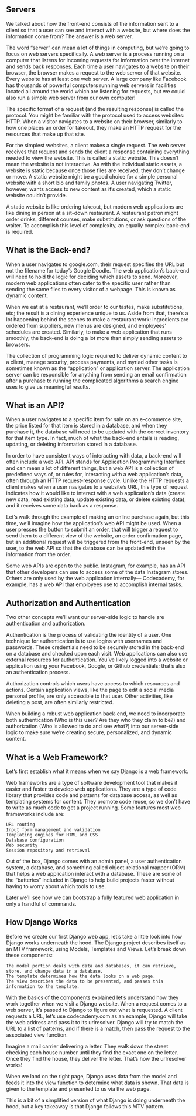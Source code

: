 ## Servers

We talked about how the front-end consists of the information sent to a client so that a user can see and interact with a website, but where does the information come from? The answer is a web server.

The word “server” can mean a lot of things in computing, but we’re going to focus on web servers specifically. A web server is a process running on a computer that listens for incoming requests for information over the internet and sends back responses. Each time a user navigates to a website on their browser, the browser makes a request to the web server of that website. Every website has at least one web server. A large company like Facebook has thousands of powerful computers running web servers in facilities located all around the world which are listening for requests, but we could also run a simple web server from our own computer!

The specific format of a request (and the resulting response) is called the protocol. You might be familiar with the protocol used to access websites: HTTP. When a visitor navigates to a website on their browser, similarly to how one places an order for takeout, they make an HTTP request for the resources that make up that site.

For the simplest websites, a client makes a single request. The web server receives that request and sends the client a response containing everything needed to view the website. This is called a static website. This doesn’t mean the website is not interactive. As with the individual static assets, a website is static because once those files are received, they don’t change or move. A static website might be a good choice for a simple personal website with a short bio and family photos. A user navigating Twitter, however, wants access to new content as it’s created, which a static website couldn’t provide.

A static website is like ordering takeout, but modern web applications are like dining in person at a sit-down restaurant. A restaurant patron might order drinks, different courses, make substitutions, or ask questions of the waiter. To accomplish this level of complexity, an equally complex back-end is required.

## What is the Back-end?

When a user navigates to google.com, their request specifies the URL but not the filename for today’s Google Doodle. The web application’s back-end will need to hold the logic for deciding which assets to send. Moreover, modern web applications often cater to the specific user rather than sending the same files to every visitor of a webpage. This is known as dynamic content.

When we eat at a restaurant, we’ll order to our tastes, make substitutions, etc; the result is a dining experience unique to us. Aside from that, there’s a lot happening behind the scenes to make a restaurant work: ingredients are ordered from suppliers, new menus are designed, and employees’ schedules are created. Similarly, to make a web application that runs smoothly, the back-end is doing a lot more than simply sending assets to browsers.

The collection of programming logic required to deliver dynamic content to a client, manage security, process payments, and myriad other tasks is sometimes known as the “application” or application server. The application server can be responsible for anything from sending an email confirmation after a purchase to running the complicated algorithms a search engine uses to give us meaningful results.

## What is an API?

When a user navigates to a specific item for sale on an e-commerce site, the price listed for that item is stored in a database, and when they purchase it, the database will need to be updated with the correct inventory for that item type. In fact, much of what the back-end entails is reading, updating, or deleting information stored in a database.

In order to have consistent ways of interacting with data, a back-end will often include a web API. API stands for Application Programming Interface and can mean a lot of different things, but a web API is a collection of predefined ways of, or rules for, interacting with a web application’s data, often through an HTTP request-response cycle. Unlike the HTTP requests a client makes when a user navigates to a website’s URL, this type of request indicates how it would like to interact with a web application’s data (create new data, read existing data, update existing data, or delete existing data), and it receives some data back as a response.

Let’s walk through the example of making an online purchase again, but this time, we’ll imagine how the application’s web API might be used. When a user presses the button to submit an order, that will trigger a request to send them to a different view of the website, an order confirmation page, but an additional request will be triggered from the front-end, unseen by the user, to the web API so that the database can be updated with the information from the order.

Some web APIs are open to the public. Instagram, for example, has an API that other developers can use to access some of the data Instagram stores. Others are only used by the web application internally— Codecademy, for example, has a web API that employees use to accomplish internal tasks.

## Authorization and Authentication

Two other concepts we’ll want our server-side logic to handle are authentication and authorization.

Authentication is the process of validating the identity of a user. One technique for authentication is to use logins with usernames and passwords. These credentials need to be securely stored in the back-end on a database and checked upon each visit. Web applications can also use external resources for authentication. You’ve likely logged into a website or application using your Facebook, Google, or Github credentials; that’s also an authentication process.

Authorization controls which users have access to which resources and actions. Certain application views, like the page to edit a social media personal profile, are only accessible to that user. Other activities, like deleting a post, are often similarly restricted.

When building a robust web application back-end, we need to incorporate both authentication (Who is this user? Are they who they claim to be?) and authorization (Who is allowed to do and see what?) into our server-side logic to make sure we’re creating secure, personalized, and dynamic content.


## What is a Web Framework?

Let’s first establish what it means when we say Django is a web framework.

Web frameworks are a type of software development tool that makes it easier and faster to develop web applications. They are a type of code library that provides code and patterns for database access, as well as templating systems for content. They promote code reuse, so we don’t have to write as much code to get a project running. Some features most web frameworks include are:

    URL routing
    Input form management and validation
    Templating engines for HTML and CSS
    Database configuration
    Web security
    Session repository and retrieval

Out of the box, Django comes with an admin panel, a user authentication system, a database, and something called object-relational mapper (ORM) that helps a web application interact with a database. These are some of the “batteries” included in Django to help build projects faster without having to worry about which tools to use.

Later we’ll see how we can bootstrap a fully featured web application in only a handful of commands.

## How Django Works

Before we create our first Django web app, let’s take a little look into how Django works underneath the hood. The Django project describes itself as an MTV framework, using Models, Templates and Views. Let’s break down these components:

    The model portion deals with data and databases, it can retrieve, store, and change data in a database.
    The template determines how the data looks on a web page.
    The view describes the data to be presented, and passes this information to the template.

With the basics of the components explained let’s understand how they work together when we visit a Django website. When a request comes to a web server, it’s passed to Django to figure out what is requested. A client requests a URL, let’s use codecademy.com as an example, Django will take the web address and pass it to its urlresolver. Django will try to match the URL to a list of patterns, and if there is a match, then pass the request to the associated view function.

Imagine a mail carrier delivering a letter. They walk down the street checking each house number until they find the exact one on the letter. Once they find the house, they deliver the letter. That’s how the urlresolver works!

When we land on the right page, Django uses data from the model and feeds it into the view function to determine what data is shown. That data is given to the template and presented to us via the web page.

This is a bit of a simplified version of what Django is doing underneath the hood, but a key takeaway is that Django follows this MTV pattern.
